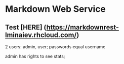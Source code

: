 # Markdown Web Service

## Test [HERE] (https://markdownrest-lminaiev.rhcloud.com/)

2 users: admin, user; passwords equal username

admin has rights to see stats;